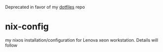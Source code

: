 Deprecated in favor of my [dotfiles](https://github.com/kayvank/dotfiles) repo

nix-config
====

my nixos installation/configuration for Lenova xeon workstation.  Details will follow

